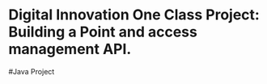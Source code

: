# Digital Innovation One Class Project: Building a Point and access management API.


#Java Project
